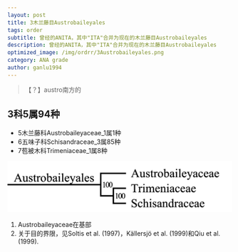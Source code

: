 ```yaml
---
layout: post
title: 3木兰藤目Austrobaileyales
tags: order   
subtitle: 曾经的ANITA，其中"ITA"合并为现在的木兰藤目Austrobaileyales
description: 曾经的ANITA，其中"ITA"合并为现在的木兰藤目Austrobaileyales
optimized_image: /img/ordrr/3Austrobaileyales.png
category: ANA grade
author: ganlu1994  
---
```


> 【？】austro南方的

## 3科5属94种

* 5木兰藤科Austrobaileyaceae_1属1种
* 6五味子科Schisandraceae_3属85种
* 7苞被木科Trimeniaceae_1属8种

![](/img/phylo/64-03木兰藤目.png)

1. Austrobaileyaceae在基部
2. 关于目的界限，见Soltis et al. (1997)，Källersjö et al. (1999)和Qiu et al. (1999).